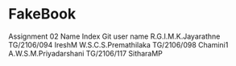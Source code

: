 # FakeBook
Assignment 02
Name	Index	Git user name
R.G.I.M.K.Jayarathne	TG/2106/094	IreshM
W.S.C.S.Premathilaka	TG/2106/098	Chamini1
A.W.S.M.Priyadarshani	TG/2106/117	SitharaMP

